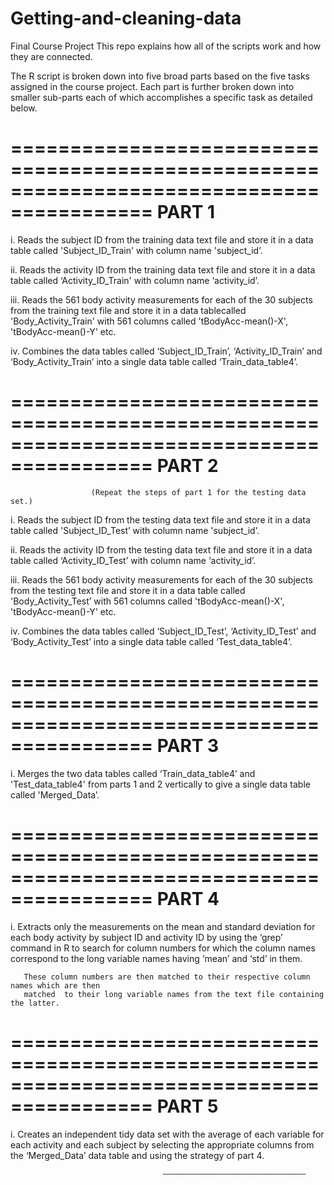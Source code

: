 # Getting-and-cleaning-data
Final Course Project
This repo explains how all of the scripts work and how they are connected.


The R script is broken down into five broad parts based on the five tasks assigned in the course project. Each part is further broken down into smaller sub-parts each of which accomplishes a specific task as detailed below.

   ==========================================================================================
                                             PART 1
   ==========================================================================================

 i. Reads the subject ID from the training data text file and store it in a data table called 
   'Subject_ID_Train' with column name 'subject_id’.

ii. Reads the activity ID from the training data text file and store it in a data table called 
    ‘Activity_ID_Train' with column name ‘activity_id’.

iii. Reads the 561 body activity measurements for each of the 30 subjects from the training text
     file and store it in a data tablecalled  'Body_Activity_Train' with 561 columns called 
     'tBodyAcc-mean()-X', 'tBodyAcc-mean()-Y' etc.

iv. Combines the data tables called ‘Subject_ID_Train’, ‘Activity_ID_Train’ and  ‘Body_Activity_Train’ 
    into a single data table called ‘Train_data_table4’.

   ==========================================================================================
                                             PART 2
   ==========================================================================================

                      (Repeat the steps of part 1 for the testing data set.)

i.    Reads the subject ID from the testing data text file and store it in a data table called
     'Subject_ID_Test’ with column name 'subject_id’.

ii.   Reads the activity ID from the testing data text file and store it in a data table called
      ‘Activity_ID_Test’ with column name ‘activity_id’.

iii.  Reads the 561 body activity measurements for each of the 30 subjects from the testing
      text file and store it in a data table called 'Body_Activity_Test’ with 561 columns 
      called 'tBodyAcc-mean()-X', 'tBodyAcc-mean()-Y' etc.

iv.   Combines the data tables called ‘Subject_ID_Test’, ‘Activity_ID_Test’ and  ‘Body_Activity_Test’ 
      into a single data table called ‘Test_data_table4’.

  ==========================================================================================
                                             PART 3
  ==========================================================================================

i.     Merges the two data tables called ‘Train_data_table4’ and 'Test_data_table4' from 
       parts 1 and 2  vertically  to give a single data table called 'Merged_Data’.

  ==========================================================================================
                                             PART 4
  ==========================================================================================

i.     Extracts only the measurements on the mean and standard deviation for each body activity 
       by subject ID and activity ID by using the ‘grep’ command in R to search for column
       numbers for which the column names correspond to the long variable names having ‘mean’ 
       and ‘std’ in them.

       These column numbers are then matched to their respective column names which are then 
       matched  to their long variable names from the text file containing the latter.

  ==========================================================================================
                                              PART 5
  ==========================================================================================

i.      Creates an independent tidy data set with the average of each variable for each activity 
        and each subject by selecting the appropriate columns from the ‘Merged_Data’ data table 
        and using the strategy of part 4.


                                      ————————————————————————————————


